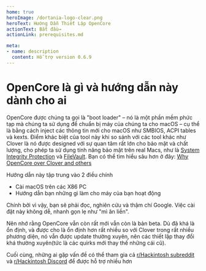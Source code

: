 ```yaml
---
home: true
heroImage: /dortania-logo-clear.png
heroText: Hướng Dẫn Thiết Lập OpenCore
actionText: Bắt đầu→
actionLink: prerequisites.md

meta:
- name: description
  content: Hỗ trợ version 0.6.9
---
```


# OpenCore là gì và hướng dẫn này dành cho ai

OpenCore được chúng ta gọi là "boot loader" – nó là một phần mềm phức tạp mà chúng ta sử dụng để chuẩn bị máy của chúng ta cho macOS – cụ thể là bằng cách inject các thông tin mới cho macOS như SMBIOS, ACPI tables và kexts. Điểm khác biệt của tool này khi so sánh với các tool khác như Clover là nó được designed với sự quan tâm rất lớn cho bảo mật và chất lượng, cho phép ta sử dụng tính năng bảo mật trên real Macs, như là [System Integrity Protection](https://support.apple.com/en-ca/HT204899) và [FileVault](https://support.apple.com/en-ca/HT204837). Bạn có thể tìm hiểu sâu hơn ở đây: [Why OpenCore over Clover and others](why-oc.md)

Hướng dẫn này tập trung vào 2 điều chính

* Cài macOS trên các X86 PC
* Hướng dẫn bạn những gì làm cho máy của bạn hoạt động

Chính bởi vì vậy, bạn sẽ phải đọc, nghiên cứu và thậm chí Google. Việc cài đặt này không dễ, nhanh gọn lẹ như "mì ăn liền".

Nên nhớ rằng OpenCore vẫn còn rất mới vẫn còn là bản beta. Dù đã khá là ổn định, và được cho là ổn định hơn rất nhiều so với Clover trong rất nhiều phương diện, nó vẫn được update thường xuyên, nên các thiết lập thay đổi khá thường xuyên(tức là các quirks mới thay thế những cái cũ).

Cuối cùng, những ai gặp vấn đề có thể tham gia cả [r/Hackintosh subreddit](https://www.reddit.com/r/hackintosh/) và [r/Hackintosh Discord](https://discord.gg/u8V7N5C) để được hỗ trợ nhiều hơn
